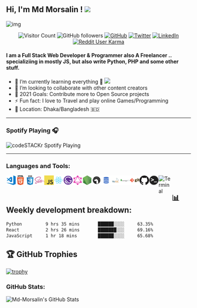 ### <h2> Hi, I'm Md Morsalin ! <img src="https://media.giphy.com/media/mGcNjsfWAjY5AEZNw6/giphy.gif" width="50"></h2>  
<img align="center" width="90px" height="90px" src="https://res.cloudinary.com/codecaamp/image/upload/v1611558085/SAMPLE_PROJECT_eodbav.svg" alt="img" />





<div align="center">
 
![Visitor Count](https://komarev.com/ghpvc/?username=pip-pipo&color=brightgreen)
<img alt="GitHub followers" src="https://img.shields.io/github/followers/pip-pipo?style=social"> 
<a href="https://github.com/pip-pipo"><img src="https://img.shields.io/github/followers/terrytangyuan.svg?label=GitHub&style=social" alt="GitHub"></a>
<a href="https://twitter.com/MrMorsalin1"><img src="https://img.shields.io/twitter/follow/TerryTangYuan?label=Twitter&style=social" alt="Twitter"></a>
<a href="https://https://www.linkedin.com/in/md-morsalin-b0a3b51b6/"><img src="https://img.shields.io/badge/LinkedIn--_.svg?style=social&logo=LinkedIn" alt="LinkedIn"></a>
<a href="https://www.reddit.com/user/MdMorsalin6"><img alt="Reddit User Karma" src="https://img.shields.io/reddit/user-karma/combined/MdMorsalin6?style=social"> </a>  
</div>



<!--
**pip-pipo/pip-pipo** is a ✨ _special_ ✨ repository because its `README.md` (this file) appears on your GitHub profile
-->
#### I am a Full Stack Web Developer & Programmer also  A  Freelancer .. specializiing in mostly JS, but also write Python, PHP and some other stuff. 

- 🌱 I’m currently learning everything 🤣 <img src="https://media.giphy.com/media/WUlplcMpOCEmTGBtBW/giphy.gif" width="40">
- 👯 I’m looking to collaborate with other content creators
- 🥅 2021 Goals: Contribute more to Open Source projects
- ⚡ Fun fact: I love to Travel and play online Games/Programming
- 📍 Location: Dhaka/Bangladesh :bangladesh: 



<hr>

### Spotify Playing 🎧
<link rel="stylesheet" href="https://unpkg.com/@coreui/icons/css/all.min.css">
 <a href="youtube.com"><i class="cil-fingerprint"></i></a>
<img src="https://now-playing-codestackr.vercel.app/api/spotify-playing" alt="codeSTACKr Spotify Playing" width="350" />

<hr>

### Languages and Tools:

<img align="left" alt="Visual Studio Code" width="26px" src="https://raw.githubusercontent.com/github/explore/80688e429a7d4ef2fca1e82350fe8e3517d3494d/topics/visual-studio-code/visual-studio-code.png" />
<img align="left" alt="HTML5" width="26px" src="https://raw.githubusercontent.com/github/explore/80688e429a7d4ef2fca1e82350fe8e3517d3494d/topics/html/html.png" />
<img align="left" alt="CSS3" width="26px" src="https://raw.githubusercontent.com/github/explore/80688e429a7d4ef2fca1e82350fe8e3517d3494d/topics/css/css.png" />
<img align="left" alt="Sass" width="26px" src="https://raw.githubusercontent.com/github/explore/80688e429a7d4ef2fca1e82350fe8e3517d3494d/topics/sass/sass.png" />
<img align="left" alt="JavaScript" width="26px" src="https://raw.githubusercontent.com/github/explore/80688e429a7d4ef2fca1e82350fe8e3517d3494d/topics/javascript/javascript.png" />
<img align="left" alt="React" width="26px" src="https://raw.githubusercontent.com/github/explore/80688e429a7d4ef2fca1e82350fe8e3517d3494d/topics/react/react.png" />
<img align="left" alt="Gatsby" width="26px" src="https://raw.githubusercontent.com/github/explore/e94815998e4e0713912fed477a1f346ec04c3da2/topics/gatsby/gatsby.png" />
<img align="left" alt="GraphQL" width="26px" src="https://raw.githubusercontent.com/github/explore/80688e429a7d4ef2fca1e82350fe8e3517d3494d/topics/graphql/graphql.png" />
<img align="left" alt="Node.js" width="26px" src="https://raw.githubusercontent.com/github/explore/80688e429a7d4ef2fca1e82350fe8e3517d3494d/topics/nodejs/nodejs.png" />
<img align="left" alt="Deno" width="26px" src="https://raw.githubusercontent.com/github/explore/361e2821e2dea67711cde99c9c40ed357061cf27/topics/deno/deno.png" />
<img align="left" alt="SQL" width="26px" src="https://raw.githubusercontent.com/github/explore/80688e429a7d4ef2fca1e82350fe8e3517d3494d/topics/sql/sql.png" />
<img align="left" alt="MySQL" width="26px" src="https://raw.githubusercontent.com/github/explore/80688e429a7d4ef2fca1e82350fe8e3517d3494d/topics/mysql/mysql.png" />
<img align="left" alt="MongoDB" width="26px" src="https://raw.githubusercontent.com/github/explore/80688e429a7d4ef2fca1e82350fe8e3517d3494d/topics/mongodb/mongodb.png" />
<img align="left" alt="Git" width="26px" src="https://raw.githubusercontent.com/github/explore/80688e429a7d4ef2fca1e82350fe8e3517d3494d/topics/git/git.png" />
<img align="left" alt="GitHub" width="26px" src="https://raw.githubusercontent.com/github/explore/78df643247d429f6cc873026c0622819ad797942/topics/github/github.png" />
<img align="left" alt="Terminal" width="26px" src="https://raw.githubusercontent.com/github/explore/80688e429a7d4ef2fca1e82350fe8e3517d3494d/topics/terminal/terminal.png" />
<img align="left" alt="Terminal" width="36px" height="auto" src="https://encrypted-tbn0.gstatic.com/images?q=tbn:ANd9GcRT0Ob5L4gIPX5HisYyqVvucLD_O0xKu2CCKA&usqp=CAU" />

<br>

### <h2>📊 Weekly development breakdown: </h2>


```text
Python         9 hrs 35 mins       ██████░░░░     63.35%
React          2 hrs 26 mins       ███████░░░     69.16%
JavaScript     1 hr 18 mins        ██████░░░░     65.68%
```

## 🏆 GitHub Trophies

[![trophy](https://github-profile-trophy.vercel.app/?username=pip-pipo&theme=nord&column=7)](https://github.com/ryo-ma/github-profile-trophy)


 ### GitHub Stats:

  <img align="left" alt="Md-Morsalin's GitHub Stats" src="https://github-readme-stats.vercel.app/api?username=pip-pipo&&show_icons=true&title_color=ffffff&icon_color=bb2acf&text_color=daf7dc&bg_color=151515" />



